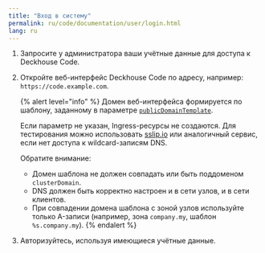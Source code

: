```yaml
---
title: "Вход в систему"
permalink: ru/code/documentation/user/login.html 
lang: ru
---
```


1. Запросите у администратора ваши учётные данные для доступа к Deckhouse Code.
1. Откройте веб-интерфейс Deckhouse Code по адресу, например: `https://code.example.com`.

   {% alert level="info" %}
   Домен веб-интерфейса формируется по шаблону, заданному в параметре [`publicDomainTemplate`](/documentation.html#publicdomaintemplate).

   Если параметр не указан, Ingress-ресурсы не создаются. Для тестирования можно использовать [sslip.io](https://sslip.io) или аналогичный сервис, если нет доступа к wildcard-записям DNS.

   Обратите внимание:
   - Домен шаблона не должен совпадать или быть поддоменом `clusterDomain`.
   - DNS должен быть корректно настроен и в сети узлов, и в сети клиентов.
   - При совпадении домена шаблона с зоной узлов используйте только A-записи (например, зона `company.my`, шаблон `%s.company.my`).
   {% endalert %}

1. Авторизуйтесь, используя имеющиеся учётные данные.
